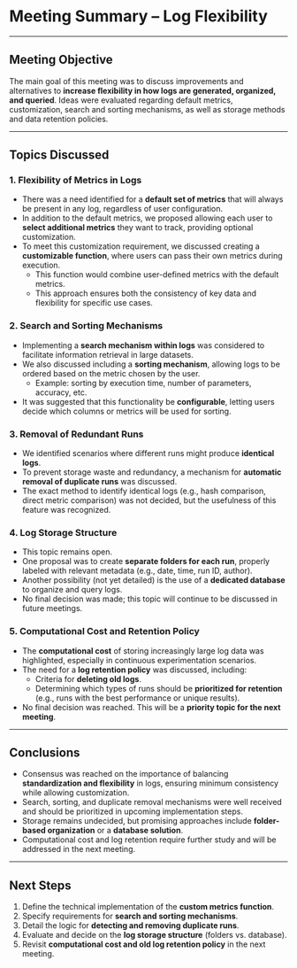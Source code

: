 # Meeting Summary – Log Flexibility


---

## Meeting Objective
The main goal of this meeting was to discuss improvements and alternatives to **increase flexibility in how logs are generated, organized, and queried**. Ideas were evaluated regarding default metrics, customization, search and sorting mechanisms, as well as storage methods and data retention policies.

---

## Topics Discussed

### 1. Flexibility of Metrics in Logs
- There was a need identified for a **default set of metrics** that will always be present in any log, regardless of user configuration.  
- In addition to the default metrics, we proposed allowing each user to **select additional metrics** they want to track, providing optional customization.  
- To meet this customization requirement, we discussed creating a **customizable function**, where users can pass their own metrics during execution.  
  - This function would combine user-defined metrics with the default metrics.  
  - This approach ensures both the consistency of key data and flexibility for specific use cases.  

### 2. Search and Sorting Mechanisms
- Implementing a **search mechanism within logs** was considered to facilitate information retrieval in large datasets.  
- We also discussed including a **sorting mechanism**, allowing logs to be ordered based on the metric chosen by the user.  
  - Example: sorting by execution time, number of parameters, accuracy, etc.  
- It was suggested that this functionality be **configurable**, letting users decide which columns or metrics will be used for sorting.  

### 3. Removal of Redundant Runs
- We identified scenarios where different runs might produce **identical logs**.  
- To prevent storage waste and redundancy, a mechanism for **automatic removal of duplicate runs** was discussed.  
- The exact method to identify identical logs (e.g., hash comparison, direct metric comparison) was not decided, but the usefulness of this feature was recognized.  

### 4. Log Storage Structure
- This topic remains open.  
- One proposal was to create **separate folders for each run**, properly labeled with relevant metadata (e.g., date, time, run ID, author).  
- Another possibility (not yet detailed) is the use of a **dedicated database** to organize and query logs.  
- No final decision was made; this topic will continue to be discussed in future meetings.  

### 5. Computational Cost and Retention Policy
- The **computational cost** of storing increasingly large log data was highlighted, especially in continuous experimentation scenarios.  
- The need for a **log retention policy** was discussed, including:
  - Criteria for **deleting old logs**.  
  - Determining which types of runs should be **prioritized for retention** (e.g., runs with the best performance or unique results).  
- No final decision was reached. This will be a **priority topic for the next meeting**.  

---

## Conclusions
- Consensus was reached on the importance of balancing **standardization and flexibility** in logs, ensuring minimum consistency while allowing customization.  
- Search, sorting, and duplicate removal mechanisms were well received and should be prioritized in upcoming implementation steps.  
- Storage remains undecided, but promising approaches include **folder-based organization** or a **database solution**.  
- Computational cost and log retention require further study and will be addressed in the next meeting.  

---

## Next Steps
1. Define the technical implementation of the **custom metrics function**.  
2. Specify requirements for **search and sorting mechanisms**.  
3. Detail the logic for **detecting and removing duplicate runs**.  
4. Evaluate and decide on the **log storage structure** (folders vs. database).  
5. Revisit **computational cost and old log retention policy** in the next meeting.  
